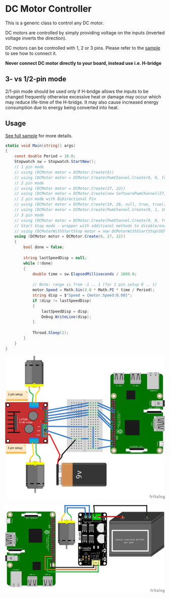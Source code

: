 # DC Motor Controller

This is a generic class to control any DC motor.

DC motors are controlled by simply providing voltage on the inputs (inverted voltage inverts the direction).

DC motors can be controlled with 1, 2 or 3 pins.
Please refer to the [sample](./samples/Program.cs) to see how to connect it.

**Never connect DC motor directly to your board, instead use i.e. H-bridge**

## 3- vs 1/2-pin mode

2/1-pin mode should be used only if H-bridge allows the inputs to be changed frequently
otherwise excessive heat or damage may occur which may reduce life-time of the H-bridge.
It may also cause increased energy consumption due to energy being converted into heat.

## Usage

[See full sample](./samples/Program.cs) for more details.

```csharp
static void Main(string[] args)
{
    const double Period = 10.0;
    Stopwatch sw = Stopwatch.StartNew();
    // 1 pin mode
    // using (DCMotor motor = DCMotor.Create(6))
    // using (DCMotor motor = DCMotor.Create(PwmChannel.Create(0, 0, frequency: 50)))
    // 2 pin mode
    // using (DCMotor motor = DCMotor.Create(27, 22))
    // using (DCMotor motor = DCMotor.Create(new SoftwarePwmChannel(27, frequency: 50), 22))
    // 2 pin mode with BiDirectional Pin
    // using (DCMotor motor = DCMotor.Create(19, 26, null, true, true))
    // using (DCMotor motor = DCMotor.Create(PwmChannel.Create(0, 1, 100, 0.0), 26, null, true, true))
    // 3 pin mode
    // using (DCMotor motor = DCMotor.Create(PwmChannel.Create(0, 0, frequency: 50), 23, 24))
    // Start Stop mode - wrapper with additional methods to disable/enable output regardless of the Speed value
    // using (DCMotorWithStartStop motor = new DCMotorWithStartStop(DCMotor.Create( _any version above_ )))
    using (DCMotor motor = DCMotor.Create(6, 27, 22))
    {
        bool done = false;

        string lastSpeedDisp = null;
        while (!done)
        {
            double time = sw.ElapsedMilliseconds / 1000.0;

            // Note: range is from -1 .. 1 (for 1 pin setup 0 .. 1)
            motor.Speed = Math.Sin(2.0 * Math.PI * time / Period);
            string disp = $"Speed = {motor.Speed:0.00}";
            if (disp != lastSpeedDisp)
            {
                lastSpeedDisp = disp;
                Debug.WriteLine(disp);
            }

            Thread.Sleep(1);
        }
    }
}
```

![schematics](./dcmotor_bb.png)

![BiDirectional Pin schematics](./DCMotor2pinWithBiDirectionalPin_bb.png)
